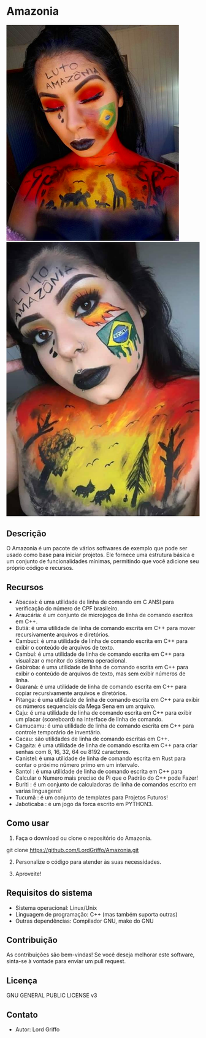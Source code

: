 # Amazonia
![Amazonia](logo.png) ![Amazonia](logo2.png)

## Descrição
O Amazonia é um pacote de vários softwares de exemplo que pode ser usado como base para iniciar projetos. Ele fornece uma estrutura básica e um conjunto de funcionalidades mínimas, permitindo que você adicione seu próprio código e recursos.

## Recursos
- Abacaxi: é uma utilidade de linha de comando em C ANSI para verificação do número de CPF brasileiro.
- Araucária: é um conjunto de microjogos de linha de comando escritos em C++.
- Butiá: é uma utilidade de linha de comando escrita em C++ para mover recursivamente arquivos e diretórios.
- Cambuci: é uma utilidade de linha de comando escrita em C++ para exibir o conteúdo de arquivos de texto.
- Cambuí: é uma utilidade de linha de comando escrita em C++ para visualizar o monitor do sistema operacional.
- Gabiroba: é uma utilidade de linha de comando escrita em C++ para exibir o conteúdo de arquivos de texto, mas sem exibir números de linha.
- Guaraná: é uma utilidade de linha de comando escrita em C++ para copiar recursivamente arquivos e diretórios.
- Pitanga: é uma utilidade de linha de comando escrita em C++ para exibir os números sequenciais da Mega Sena em um arquivo.
- Caju: é uma utilidade de linha de comando escrita em C++ para exibir um placar (scoreboard) na interface de linha de comando.
- Camucamu: é uma utilidade de linha de comando escrita em C++ para controle temporário de inventário.
- Cacau: são utilidades de linha de comando escritas em C++.
- Cagaita: é uma utilidade de linha de comando escrita em C++ para criar senhas com 8, 16, 32, 64 ou 8192 caracteres.
- Canistel: é uma utilidade de linha de comando escrita em Rust para contar o próximo número primo em um intervalo.
- Santol  : é uma utilidade de linha de comando escrita em C++ para Calcular o Numero mais preciso de Pi que o Padrão do C++ pode Fazer!
- Buriti : é um conjunto de calculadoras de linha de comandos escrito em varias linguagens!
- Tucumã : é um conjunto de templates para Projetos Futuros!
- Jaboticaba : é um jogo da forca escrito em PYTHON3.
## Como usar
1. Faça o download ou clone o repositório do Amazonia.

git clone https://github.com/LordGriffo/Amazonia.git

2. Personalize o código para atender às suas necessidades.

3. Aproveite!

## Requisitos do sistema
- Sistema operacional: Linux/Unix
- Linguagem de programação: C++ (mas também suporta outras)
- Outras dependências: Compilador GNU, make do GNU

## Contribuição
As contribuições são bem-vindas! Se você deseja melhorar este software, sinta-se à vontade para enviar um pull request.

## Licença
GNU GENERAL PUBLIC LICENSE v3

## Contato
- Autor: Lord Griffo
